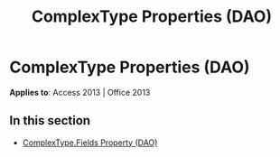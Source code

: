 ﻿---
title: ComplexType Properties (DAO)
TOCTitle: Properties
ms:assetid: 727a5392-c3cd-4fc1-8766-12b21be7bdbd
ms:mtpsurl: https://msdn.microsoft.com/en-us/library/Dn160987(v=office.15)
ms:contentKeyID: 52072951
ms.date: 09/18/2015
mtps_version: v=office.15
---

# ComplexType Properties (DAO)


**Applies to**: Access 2013 | Office 2013

## In this section

  - [ComplexType.Fields Property (DAO)](complextype-fields-property-dao.md)


